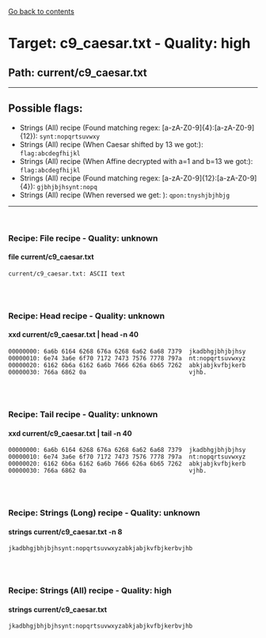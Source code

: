 [Go back to contents](../contents.md)  
# Target: c9_caesar.txt  -  Quality: high  
## Path: current/c9_caesar.txt  
---  
## Possible flags:  
 - Strings (All) recipe (Found matching regex: [a-zA-Z0-9]{4}:[a-zA-Z0-9]{12}): ``synt:nopqrtsuvwxy``  
 - Strings (All) recipe (When Caesar shifted by 13 we got:): ``flag:abcdegfhijkl``  
 - Strings (All) recipe (When Affine decrypted with a=1 and b=13 we got:): ``flag:abcdegfhijkl``  
 - Strings (All) recipe (Found matching regex: [a-zA-Z0-9]{12}:[a-zA-Z0-9]{4}): ``gjbhjbjhsynt:nopq``  
 - Strings (All) recipe (When reversed we get: ): ``qpon:tnyshjbjhbjg``  
  
---  
&nbsp;  
### Recipe: File recipe - Quality: unknown  
#### file current/c9_caesar.txt  
```  
current/c9_caesar.txt: ASCII text  
  
```  
&nbsp;  
  
### Recipe: Head recipe - Quality: unknown  
#### xxd current/c9_caesar.txt | head -n 40  
```  
00000000: 6a6b 6164 6268 676a 6268 6a62 6a68 7379  jkadbhgjbhjbjhsy  
00000010: 6e74 3a6e 6f70 7172 7473 7576 7778 797a  nt:nopqrtsuvwxyz  
00000020: 6162 6b6a 6162 6a6b 7666 626a 6b65 7262  abkjabjkvfbjkerb  
00000030: 766a 6862 0a                             vjhb.  
  
```  
&nbsp;  
  
### Recipe: Tail recipe - Quality: unknown  
#### xxd current/c9_caesar.txt | tail -n 40  
```  
00000000: 6a6b 6164 6268 676a 6268 6a62 6a68 7379  jkadbhgjbhjbjhsy  
00000010: 6e74 3a6e 6f70 7172 7473 7576 7778 797a  nt:nopqrtsuvwxyz  
00000020: 6162 6b6a 6162 6a6b 7666 626a 6b65 7262  abkjabjkvfbjkerb  
00000030: 766a 6862 0a                             vjhb.  
  
```  
&nbsp;  
  
### Recipe: Strings (Long) recipe - Quality: unknown  
#### strings current/c9_caesar.txt -n 8  
```  
jkadbhgjbhjbjhsynt:nopqrtsuvwxyzabkjabjkvfbjkerbvjhb  
  
```  
&nbsp;  
  
### Recipe: Strings (All) recipe - Quality: high  
#### strings current/c9_caesar.txt  
```  
jkadbhgjbhjbjhsynt:nopqrtsuvwxyzabkjabjkvfbjkerbvjhb  
  
```  
&nbsp;  
